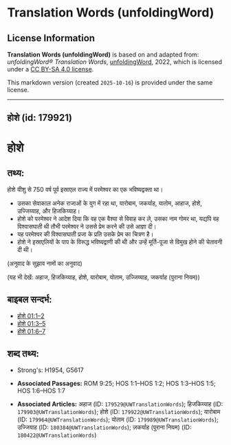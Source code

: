 # Translation Words (unfoldingWord)

## License Information

**Translation Words (unfoldingWord)** is based on and adapted from: _unfoldingWord® Translation Words_, [unfoldingWord](https://unfoldingword.org/utw), 2022, which is licensed under a [CC BY-SA 4.0 license](https://creativecommons.org/licenses/by-sa/4.0/legalcode.en).

This markdown version (created `2025-10-16`) is provided under the same license.



--------------------------------

## होशे (id: 179921)

होशे
====

तथ्य:
-----

होशे यीशु से 750 वर्ष पूर्व इस्राएल राज्य में परमेश्वर का एक भविष्यद्वक्ता था।

* उसका सेवाकाल अनेक राजाओं के युग में रहा था, यारोबाम, जकर्याह, यातोम, आहाज, होशे, उज्जिय्याह, और हिजकिय्याह।
* होशे को परमेश्वर ने आदेश दिया कि वह एक वैश्या से विवाह कर ले, उसका नाम गोमर था, यद्यपि वह विश्वासघाती थी तौभी परमेश्वर ने उससे प्रेम करने की उसे आज्ञा दी।
* यह परमेश्वर की विश्वासघाती प्रजा के प्रति उसके प्रेम का चित्रण है।
* होशे ने इस्राएलियों के पाप के विरूद्ध भविष्यद्वाणी की थी और उन्हें मूर्ति\-पूजा से विमुख होने की चेतावनी दी थी।

(अनुवाद के सुझाव नामों का अनुवाद)

(यह भी देखें: अहाज, हिजकिय्याह, होशे, यारोबाम, योताम, उज्जिय्याह, जकर्याह (पुराना नियम))

बाइबल सन्दर्भ:
--------------

* [होशे 01:1–2](https://ref.ly/Hos1:1-Hos1:2)
* [होशे 01:3–5](https://ref.ly/Hos1:3-Hos1:5)
* [होशे 01:6–7](https://ref.ly/Hos1:6-Hos1:7)

शब्द तथ्य:
----------

* Strong's: H1954, G5617

* **Associated Passages:** ROM 9:25; HOS 1:1–HOS 1:2; HOS 1:3–HOS 1:5; HOS 1:6–HOS 1:7
* **Associated Articles:** अहाज (ID: `179529@UWTranslationWords`); हिजकिय्याह (ID: `179903@UWTranslationWords`); होशे (ID: `179922@UWTranslationWords`); यारोबाम (ID: `179964@UWTranslationWords`); योताम (ID: `179989@UWTranslationWords`); उज्जियाह (ID: `180384@UWTranslationWords`); ज़कर्याह (पुराना नियम) (ID: `180422@UWTranslationWords`)

